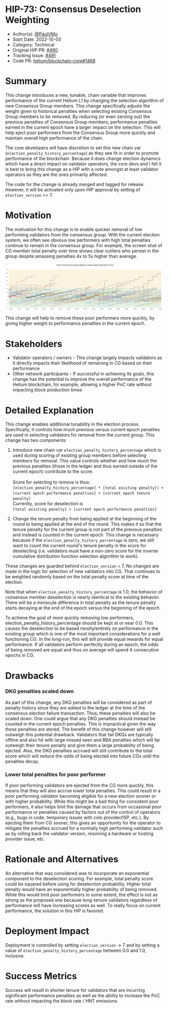 # HIP-73: Consensus Deselection Weighting

- Author(s): [@PaulVMo](https://github.com/PaulVMo)
- Start Date: 2022-10-03
- Category: Technical
- Original HIP PR: [#490](https://github.com/helium/HIP/pull/490)
- Tracking Issue: [#491](https://github.com/helium/HIP/issues/491)
- Code PR: [helium/blockchain-core#1468](https://github.com/helium/blockchain-core/pull/1468)

# Summary

[summary]: #summary

This change introduces a new, tunable, chain variable that improves performance of the current
Helium L1 by changing the selection algorithm of new Consensus Group members. This change
specifically adjusts the weight given to historical penalties when selecting existing Consensus
Group members to be removed. By reducing (or even zeroing out) the previous penalties of Consensus
Group members, performance penalties earned in the current epoch have a larger impact on the
selection. This will help eject poor performers from the Consensus Group more quickly and maintain
overall high performance of the chain.

The core developers will have discretion to set this new chain var
(`election_penalty_history_percentage`) as they see fit in order to promote performance of the
blockchain. Because it does change election dynamics which have a direct impact on validator
operators, the core devs and I fell it is best to bring this change as a HIP with a vote amongst at
least validator operators as they are the ones primarily affected.

The code for the change is already merged and tagged for release. However, it will be activated only
upon HIP approval by setting of `election_version` >= 7.

# Motivation

[motivation]: #motivation

The motivation for this change is to enable quicker removal of low performing validators from the
consensus group. With the current election system, we often see obvious low performers with high
total penalties continue to remain in the consensus group. For example, the screen shot of CG member
total penalty over time shows clear outliers who persist in the group despite amassing penalties 4x
to 5x higher than average.

![CG Performance](./00XX-consensus-deselection-weight/cg-penalties.png)

This change will help to remove these poor performers more quickly, by giving higher weight to
performance penalties in the current epoch.

# Stakeholders

[stakeholders]: #stakeholders

- Validator operators / owners - This change largely impacts validators as it directly impacts their
  likelihood of remaining in CG based on their performance
- Other network participants - If successful in achieving its goals, this change has the potential
  to improve the overall performance of the Helium blockchain, for example, allowing a higher PoC
  rate without impacting block production times

# Detailed Explanation

[detailed-explanation]: #detailed-explanation

This change enables additional tunability in the election process. Specifically, it controls how
much previous versus current epoch penalties are used in selecting validators for removal from the
current group. This change has two components:

1. Introduce new chain var `election_penalty_history_percentage` which is used during scoring of
   existing group members before selecting members for removal. This value controls whether and how
   much the previous penalties (those in the ledger and thus earned outside of the current epoch)
   contribute to the score.\
   \
   Score for selecting to remove is thus:\
   `[election_penalty_history_percentage] * [total existing penalty]) + [current epoch performance penalties] + [current epoch tenure penalty]`
   \
   Currently, score for deselection is\
   `[total existing penalty] + [current epoch performance penalties]`

2. Change the tenure penalty from being applied at the beginning of the round to being applied at
   the end of the round. This makes it so that the tenure penalty for the current group is not part
   of the previous penalties and instead is counted in the current epoch. This change is necessary
   because if the `election_penalty_history_percentage` is zero, we still want to count the current
   round's tenure penalty in the score for deselecting (i.e. validators must have a non-zero score
   for the inverse cumulative distribution function selection algorithm to work).

These changes are guarded behind `election_version` = 7. No changes are made in the logic for
selection of new validators into CG. That continues to be weighted randomly based on the total
penalty score at time of the election.

Note that when `election_penalty_history_percentage` is 1.0, the behavior of consensus member
deselection is nearly identical to the existing behavior. There will be a miniscule difference in
total penalty as the tenure penalty starts decaying at the end of the epoch versus the beginning of
the epoch.

To achieve the goal of more quickly removing low performers, election_penalty_history_percentage
should be kept at or near 0.0. This causes the deselection to be based mostly/entirely on
performance in the existing group which is one of the most important considerations for a well
functioning CG. In the long-run, this will still provide equal rewards for equal performance. If all
validators perform perfectly during an epoch, the odds of being removed are equal and thus on
average will spend 4 consecutive epochs in CG.

# Drawbacks

[drawbacks]: #drawbacks

### DKG penalties scaled down

As part of this change, any DKG penalties will be considered as part of penalty history since they
are added to the ledger at the time of the consensus election failure transaction. Thus, these
penalties will also be scaled down. One could argue that any DKG penalties should instead be counted
in the current epoch penalties. This is impractical given the way these penalties are stored. The
benefit of this change however will still outweigh this potential drawback. Validators that fail
DKGs are typically offline and also hit with large missed seen and BBA penalties which will far
outweigh their tenure penalty and give them a large probability of being ejected. Also, the DKG
penalties accrued will still contribute to the total score which will reduce the odds of being
elected into future CGs until the penalties decay.

### Lower total penalties for poor performer

If poor performing validators are ejected from the CG more quickly, this means that they will also
accrue lower total penalties. This could result in a poor performing validator becoming eligible for
a new election sooner or with higher probability. While this might be a bad thing for consistent
poor performers, it also helps limit the damage that occurs from occasional poor performance or
penalties caused by factors out of the control of operators (e.g., bugs in code, temporary issues
with colo provider/ISP, etc.). By ejecting them from CG sooner, this gives an opportunity for the
operator to mitigate the penalties accrued for a normally high performing validator such as by
rolling back the validator version, resolving a hardware or hosting provider issue, etc.

# Rationale and Alternatives

[alternatives]: #rationale-and-alternatives

An alternative that was considered was to incorporate an exponential component to the deselection
scoring. For example, total penalty score could be squared before using for deselection probability.
Higher total penalty would have an exponentially higher probability of being removed. While this
would limit poor performers to some extent, the effect is not as strong as the proposed one because
long-tenure validators regardless of performance will have increasing scores as well. To really
focus on current performance, the solution in this HIP is favored.

# Deployment Impact

[deployment-impact]: #deployment-impact

Deployment is controlled by setting `election_version` -> 7 and by setting a value of
`election_penalty_history_percentage` between 0.0 and 1.0, inclusive.

# Success Metrics

[success-metrics]: #success-metrics

Success will result in shorter tenure for validators that are incurring significant performance
penalties as well as the ability to increase the PoC rate without impacting the block rate / HNT
emissions.
